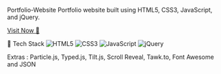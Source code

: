 Portfolio-Website
Portfolio website built using HTML5, CSS3, JavaScript, and jQuery.

<a href="https://andiyudi.netlify.app/" target="_blank">Visit Now 🚀</a>


📌 Tech Stack
<img alt="HTML5" src="https://img.shields.io/badge/html5%20-%23E34F26.svg?&style=for-the-badge&logo=html5&logoColor=white"/>
<img alt="CSS3" src="https://img.shields.io/badge/css3%20-%231572B6.svg?&style=for-the-badge&logo=css3&logoColor=white"/>
<img alt="JavaScript" src="https://img.shields.io/badge/javascript%20-%23323330.svg?&style=for-the-badge&logo=javascript&logoColor=%23F7DF1E"/>
<img alt="jQuery" src="https://img.shields.io/badge/jquery-%230769AD.svg?style=for-the-badge&logo=jquery&logoColor=white"/>

Extras : 
Particle.js, Typed.js, Tilt.js, Scroll Reveal, Tawk.to, Font Awesome and JSON 
 
 
